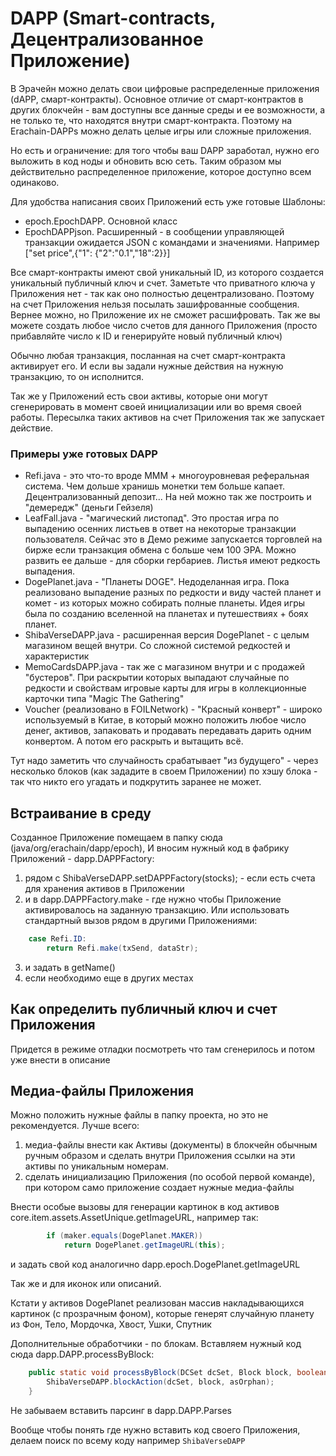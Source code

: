 # DAPP (Smart-contracts, Децентрализованное Приложение)

В Эрачейн можно делать свои цифровые распределенные приложения (dAPP, смарт-контракты). Основное отличие от
смарт-контрактов в других блокчейн - вам доступны все данные среды и ее возможности, а не только те, что находятся
внутри смарт-контракта. Поэтому на Erachain-DAPPs можно делать целые игры или сложные приложения.

Но есть и ограничение: для того чтобы ваш DAPP заработал, нужно его выложить в код ноды и обновить всю сеть. Таким
образом мы действительно распределенное приложение, которое доступно всем одинаково.

Для удобства написания своих Приложений есть уже готовые Шаблоны:

- epoch.EpochDAPP. Основной класс
- EpochDAPPjson. Расширенный - в сообщении управляющей транзакции ожидается JSON с командами и значениями.
  Например ["set price",{"1": {"2":"0.1","18":2}}]

Все смарт-контракты имеют свой уникальный ID, из которого создается уникальный публичный ключ и счет. Заметьте что
приватного ключа у Приложения нет - так как оно полностью децентрализовано. Поэтому на счет Приложения нельзя посылать
зашифрованные сообщения. Вернее можно, но Приложение их не сможет расшифровать. Так же вы можете создать любое число
счетов для данного Приложения (просто прибавляйте число к ID и генерируйте новый публичный ключ)

Обычно любая транзакция, посланная на счет смарт-контракта активирует его. И если вы задали нужные действия на нужную
транзакцию, то он исполнится.

Так же у Приложений есть свои активы, которые они могут сгенерировать в момент своей инициализации или во время своей
работы. Пересылка таких активов на счет Приложения так же запускает действие.

### Примеры уже готовых DAPP

- Refi.java - это что-то вроде МММ + многоуровневая реферальная система. Чем дольше хранишь монетки тем больше капает.
  Децентрализованный депозит... На ней можно так же построить и "демередж" (деньги Гейзеля)
- LeafFall.java - "магический листопад". Это простая игра по выпадению осенних листьев в ответ на некоторые транзакции
  пользователя. Сейчас это в Демо режиме запускается торговлей на бирже если транзакция обмена с больше чем 100 ЭРА.
  Можно развить ее дальше - для сборки гербариев. Листья имеют редкость выпадения.
- DogePlanet.java - "Планеты DOGE". Недоделанная игра. Пока реализовано выпадение разных по редкости и виду частей
  планет и комет - из которых можно собирать полные планеты. Идея игры была по созданию вселенной на планетах и
  путешествиях + боях планет.
- ShibaVerseDAPP.java - расширенная версия DogePlanet - с целым магазином вещей внутри. Со сложной системой редкостей и
  характеристик
- MemoCardsDAPP.java - так же с магазином внутри и с продажей "бустеров". При раскрытии которых выпадают случайные по
  редкости и свойствам игровые карты для игры в коллекционные карточки типа "Magic The Gathering"
- Voucher (реализовано в FOILNetwork) - "Красный конверт" - широко используемый в Китае, в который можно положить любое
  число денег, активов, запаковать и продавать передавать дарить одним конвертом. А потом его раскрыть и вытащить всё.

Тут надо заметить что случайность срабатывает "из будущего" - через несколько блоков (как зададите в своем Приложении)
по хэшу блока - так что никто его угадать и подкрутить заранее не может.

## Встраивание в среду

Созданное Приложение помещаем в папку сюда (java/org/erachain/dapp/epoch), И вносим нужный код в фабрику Приложений -
dapp.DAPPFactory:

1. рядом с ShibaVerseDAPP.setDAPPFactory(stocks); - если есть счета для хранения активов в Приложении
2. и в dapp.DAPPFactory.make - где нужно чтобы Приложение активировалось на заданную транзакцию. Или использовать
   стандартный вызов рядом в другими Приложениями:

``` java
    case Refi.ID:
        return Refi.make(txSend, dataStr);
```

3. и задать в getName()
4. если необходимо еще в других местах

## Как определить публичный ключ и счет Приложения

Придется в режиме отладки посмотреть что там сгенерилось и потом уже внести в описание

## Медиа-файлы Приложения

Можно положить нужные файлы в папку проекта, но это не рекомендуется. Лучше всего:

1. медиа-файлы внести как Активы (документы) в блокчейн обычным ручным образом и сделать внутри Приложения ссылки на эти
   активы по уникальным номерам.
2. сделать инициализацию Приложения (по особой первой команде), при котором само приложение создает нужные медиа-файлы

Внести особые вызовы для генерации картинок в код активов core.item.assets.AssetUnique.getImageURL, например так:

``` java
        if (maker.equals(DogePlanet.MAKER))
            return DogePlanet.getImageURL(this);
```

и задать свой код аналогично dapp.epoch.DogePlanet.getImageURL

Так же и для иконок или описаний.

Кстати у активов DogePlanet реализован массив накладывающихся картинок (с прозрачным фоном), которые генерят случайную
планету из Фон, Тело, Мордочка, Хвост, Ушки, Спутник

Дополнительные обработчики - по блокам. Вставляем нужный код сюда dapp.DAPP.processByBlock:

``` java
    public static void processByBlock(DCSet dcSet, Block block, boolean asOrphan) {
        ShibaVerseDAPP.blockAction(dcSet, block, asOrphan);
    }
```

Не забываем вставить парсинг в dapp.DAPP.Parses

Вообще чтобы понять где нужно вставить код cвоего Приложения, делаем поиск по всему коду например `ShibaVerseDAPP`

 

